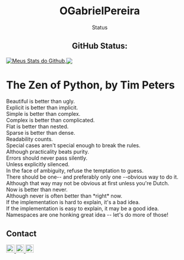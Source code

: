 
<h1 align="center"> OGabrielPereira </h1>

<p align="center"> Status <p>

<h2 align="center"> GitHub Status: </h2>

<a href="https://github.com/OGabrielPereira%22%3E">
 <img align="center" src="https://github-readme-stats.vercel.app/api?username=OGabrielPereira&show_icons=true&theme=dark&line_height=27" alt="Meus Stats do Github"/>
</a>

<a href="https://github.com/OGabrielPereira%22%3E">
  <img align="center" src="https://github-readme-stats.vercel.app/api/top-langs/?username=OGabrielPereira&theme=dark&hide_langs_below=1" />
</a>

<h1>The Zen of Python, by Tim Peters</h1>

<p>Beautiful is better than ugly.<br/>
Explicit is better than implicit.<br/>
Simple is better than complex.<br/>
Complex is better than complicated.<br/>
Flat is better than nested.<br/>
Sparse is better than dense.<br/>
Readability counts.<br/>
Special cases aren't special enough to break the rules.<br/>
Although practicality beats purity.<br/>
Errors should never pass silently.<br/>
Unless explicitly silenced.<br/>
In the face of ambiguity, refuse the temptation to guess.<br/>
There should be one-- and preferably only one --obvious way to do it.<br/>
Although that way may not be obvious at first unless you're Dutch.<br/>
Now is better than never.<br/>
Although never is often better than *right* now.<br/>
If the implementation is hard to explain, it's a bad idea.<br/>
If the implementation is easy to explain, it may be a good idea.<br/>
Namespaces are one honking great idea -- let's do more of those!</p>

## Contact

<a href="https://twitter.com/Venni__" target= "_blank">
  <img alt="Meu Twitter" width="22px" src="https://cdn.jsdelivr.net/npm/simple-icons@v3/icons/twitter.svg" />
</a>
<a href="https://www.instagram.com/ogabrielpereiraa_/" target= "_blank">
  <img alt="Meu Twitter" width="22px" src="https://cdn.jsdelivr.net/npm/simple-icons@v3/icons/instagram.svg" />
</a>
<a href="https://github.com/OGabrielPereira">
  <img alt="Meu Github" width="22px" src="https://cdn.jsdelivr.net/npm/simple-icons@v3/icons/github.svg" />
</a>
